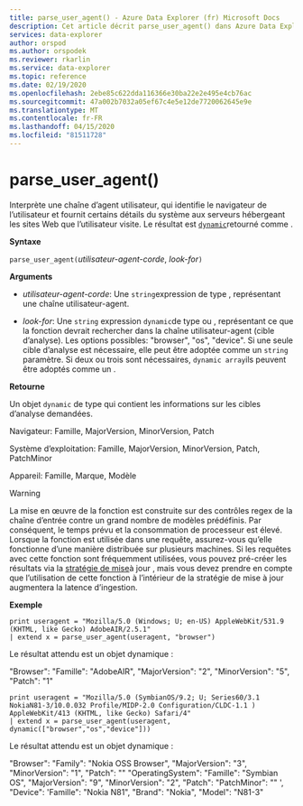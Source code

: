 ```yaml
---
title: parse_user_agent() - Azure Data Explorer (fr) Microsoft Docs
description: Cet article décrit parse_user_agent() dans Azure Data Explorer.
services: data-explorer
author: orspod
ms.author: orspodek
ms.reviewer: rkarlin
ms.service: data-explorer
ms.topic: reference
ms.date: 02/19/2020
ms.openlocfilehash: 2ebe85c622dda116366e30ba22e2e495e4cb76ac
ms.sourcegitcommit: 47a002b7032a05ef67c4e5e12de7720062645e9e
ms.translationtype: MT
ms.contentlocale: fr-FR
ms.lasthandoff: 04/15/2020
ms.locfileid: "81511728"
---
```

# <a name="parse_user_agent"></a>parse_user_agent()

Interprète une chaîne d’agent utilisateur, qui identifie le navigateur de l’utilisateur et fournit certains détails du système aux serveurs hébergeant les sites Web que l’utilisateur visite. Le résultat est [`dynamic`](./scalar-data-types/dynamic.md)retourné comme . 

**Syntaxe**

`parse_user_agent(`*utilisateur-agent-corde*, *look-for*`)`

**Arguments**

* *utilisateur-agent-corde*: Une `string`expression de type , représentant une chaîne utilisateur-agent.

* *look-for*: Une `string` expression `dynamic`de type ou , représentant ce que la fonction devrait rechercher dans la chaîne utilisateur-agent (cible d’analyse). Les options possibles: "browser", "os", "device". Si une seule cible d’analyse est nécessaire, elle peut être adoptée comme un `string` paramètre.
Si deux ou trois sont nécessaires, `dynamic array`ils peuvent être adoptés comme un .

**Retourne**

Un objet `dynamic` de type qui contient les informations sur les cibles d’analyse demandées.

Navigateur: Famille, MajorVersion, MinorVersion, Patch                 

Système d’exploitation: Famille, MajorVersion, MinorVersion, Patch, PatchMinor             

Appareil: Famille, Marque, Modèle

> [!WARNING]
> La mise en œuvre de la fonction est construite sur des contrôles regex de la chaîne d’entrée contre un grand nombre de modèles prédéfinis. Par conséquent, le temps prévu et la consommation de processeur est élevé.
Lorsque la fonction est utilisée dans une requête, assurez-vous qu’elle fonctionne d’une manière distribuée sur plusieurs machines.
Si les requêtes avec cette fonction sont fréquemment utilisées, vous pouvez pré-créer les résultats via la [stratégie de mise](../management/updatepolicy.md)à jour , mais vous devez prendre en compte que l’utilisation de cette fonction à l’intérieur de la stratégie de mise à jour augmentera la latence d’ingestion.
 
**Exemple**

```kusto
print useragent = "Mozilla/5.0 (Windows; U; en-US) AppleWebKit/531.9 (KHTML, like Gecko) AdobeAIR/2.5.1"
| extend x = parse_user_agent(useragent, "browser") 
```

Le résultat attendu est un objet dynamique :

"Browser": "Famille": "AdobeAIR", "MajorVersion": "2", "MinorVersion": "5", "Patch": "1"

```kusto
print useragent = "Mozilla/5.0 (SymbianOS/9.2; U; Series60/3.1 NokiaN81-3/10.0.032 Profile/MIDP-2.0 Configuration/CLDC-1.1 ) AppleWebKit/413 (KHTML, like Gecko) Safari/4"
| extend x = parse_user_agent(useragent, dynamic(["browser","os","device"])) 
```

Le résultat attendu est un objet dynamique :

"Browser": "Family": "Nokia OSS Browser", "MajorVersion": "3", "MinorVersion": "1", "Patch": "" "OperatingSystem": "Famille": "Symbian OS", "MajorVersion": "9", "MinorVersion": "2", "Patch": "PatchMinor": "" ', "Device": 'Famille": "Nokia N81", "Brand": "Nokia", "Model": "N81-3"